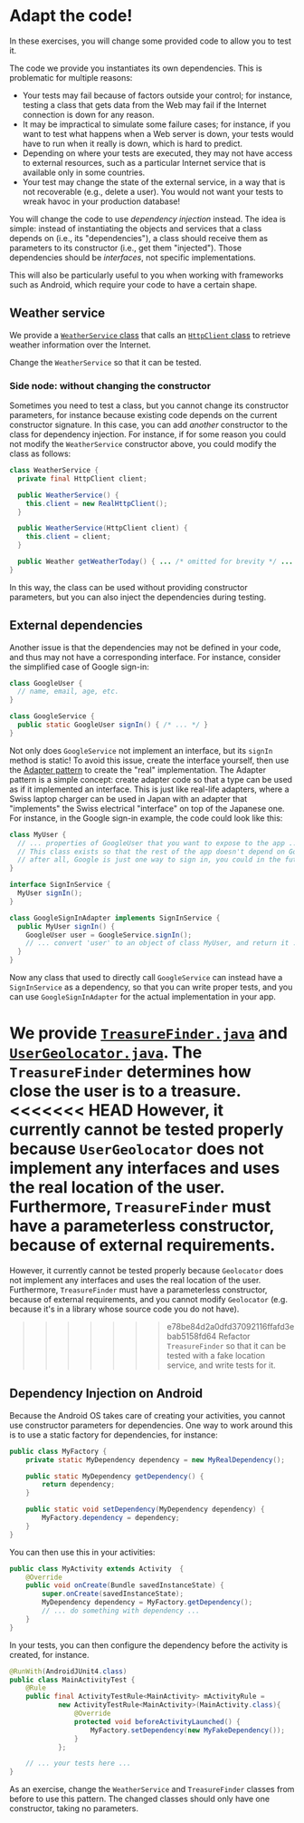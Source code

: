 # Adapt the code!

In these exercises, you will change some provided code to allow you to test it.

The code we provide you instantiates its own dependencies. This is problematic for multiple reasons:
- Your tests may fail because of factors outside your control; for instance, testing a class that gets data from the Web may fail if the Internet connection is down for any reason.
- It may be impractical to simulate some failure cases; for instance, if you want to test what happens when a Web server is down, your tests would have to run when it really is down, which is hard to predict.
- Depending on where your tests are executed, they may not have access to external resources, such as a particular Internet service that is available only in some countries.
- Your test may change the state of the external service, in a way that is not recoverable (e.g., delete a user). You would not want your tests to wreak havoc in your production database!

You will change the code to use _dependency injection_ instead.
The idea is simple: instead of instantiating the objects and services that a class depends on (i.e., its "dependencies"), a class should receive them as parameters to its constructor (i.e., get them "injected"). Those dependencies should be _interfaces_, not specific implementations.

This will also be particularly useful to you when working with frameworks such as Android, which require your code to have a certain shape.


## Weather service

We provide a [`WeatherService` class](src/main/java/WeatherService.java) that calls an [`HttpClient` class](src/main/java/HttpClient.java) to retrieve weather information over the Internet.

Change the `WeatherService` so that it can be tested.


### Side node: without changing the constructor

Sometimes you need to test a class, but you cannot change its constructor parameters, for instance because existing code depends on the current constructor signature.
In this case, you can add _another_ constructor to the class for dependency injection. For instance, if for some reason you could not modify the `WeatherService` constructor above, you could modify the class as follows:

```java
class WeatherService {
  private final HttpClient client;

  public WeatherService() {
    this.client = new RealHttpClient();
  }

  public WeatherService(HttpClient client) {
    this.client = client;
  }

  public Weather getWeatherToday() { ... /* omitted for brevity */ ... }
}
```

In this way, the class can be used without providing constructor parameters, but you can also inject the dependencies during testing.


## External dependencies

Another issue is that the dependencies may not be defined in your code, and thus may not have a corresponding interface. For instance, consider the simplified case of Google sign-in:

```java
class GoogleUser {
  // name, email, age, etc.
}

class GoogleService {
  public static GoogleUser signIn() { /* ... */ }
}
```

Not only does `GoogleService` not implement an interface, but its `signIn` method is static! To avoid this issue, create the interface yourself, then use the [Adapter pattern](https://en.wikipedia.org/wiki/Adapter_pattern) to create the "real" implementation. The Adapter pattern is a simple concept: create adapter code so that a type can be used as if it implemented an interface. This is just like real-life adapters, where a Swiss laptop charger can be used in Japan with an adapter that "implements" the Swiss electrical "interface" on top of the Japanese one. For instance, in the Google sign-in example, the code could look like this:

```java
class MyUser {
  // ... properties of GoogleUser that you want to expose to the app ...
  // This class exists so that the rest of the app doesn't depend on GoogleUser;
  // after all, Google is just one way to sign in, you could in the future add Facebook or Twitter.
}

interface SignInService {
  MyUser signIn();
}

class GoogleSignInAdapter implements SignInService {
  public MyUser signIn() {
    GoogleUser user = GoogleService.signIn();
    // ... convert 'user' to an object of class MyUser, and return it ...
  }
}
```

Now any class that used to directly call `GoogleService` can instead have a `SignInService` as a dependency, so that you can write proper tests, and you can use `GoogleSignInAdapter` for the actual implementation in your app.

We provide [`TreasureFinder.java`](src/main/java/TreasureFinder.java) and [`UserGeolocator.java`](src/main/java/UserGeolocator.java).
The `TreasureFinder` determines how close the user is to a treasure.
<<<<<<< HEAD
However, it currently cannot be tested properly because `UserGeolocator` does not implement any interfaces and uses the real location of the user.
Furthermore, `TreasureFinder` must have a parameterless constructor, because of external requirements.
=======
However, it currently cannot be tested properly because `Geolocator` does not implement any interfaces and uses the real location of the user.
Furthermore, `TreasureFinder` must have a parameterless constructor, because of external requirements, and you cannot modify `Geolocator` (e.g. because it's in a library whose source code you do not have).
>>>>>>> e78be84d2a0dfd37092116ffafd3ebab5158fd64
Refactor `TreasureFinder` so that it can be tested with a fake location service, and write tests for it.



## Dependency Injection on Android

Because the Android OS takes care of creating your activities, you cannot use constructor parameters for dependencies. One way to work around this is to use a static factory for dependencies, for instance:

```java
public class MyFactory {
    private static MyDependency dependency = new MyRealDependency();

    public static MyDependency getDependency() {
        return dependency;
    }

    public static void setDependency(MyDependency dependency) {
        MyFactory.dependency = dependency;
    }
}
```

You can then use this in your activities:

```java
public class MyActivity extends Activity  {
    @Override
    public void onCreate(Bundle savedInstanceState) {
        super.onCreate(savedInstanceState);
        MyDependency dependency = MyFactory.getDependency();
        // ... do something with dependency ...
    }
}
```

In your tests, you can then configure the dependency before the activity is created, for instance.

```java
@RunWith(AndroidJUnit4.class)
public class MainActivityTest {
    @Rule
    public final ActivityTestRule<MainActivity> mActivityRule =
            new ActivityTestRule<MainActivity>(MainActivity.class){
                @Override
                protected void beforeActivityLaunched() {
                    MyFactory.setDependency(new MyFakeDependency());
                }
            };

    // ... your tests here ...
}
```

As an exercise, change the `WeatherService` and `TreasureFinder` classes from before to use this pattern. The changed classes should only have one constructor, taking no parameters.
